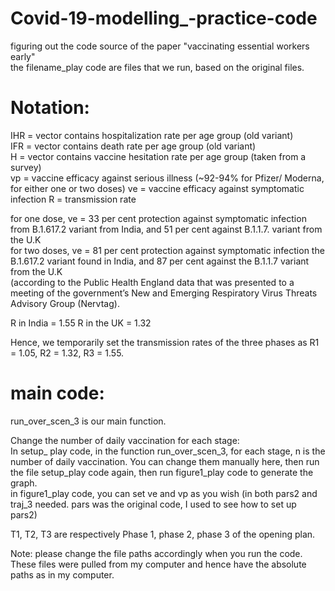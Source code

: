 # Covid-19-modelling_-practice-code
figuring out the code source of the paper "vaccinating essential workers early"  
the filename_play code are files that we run, based on the original files.  

# Notation:   
IHR = vector contains hospitalization rate per age group (old variant)  
IFR = vector contains death rate per age group (old variant)  
H   = vector contains vaccine hesitation rate per age group (taken from a survey)  
vp = vaccine efficacy against serious illness (~92-94% for Pfizer/ Moderna, for either one or two doses)
ve = vaccine efficacy against symptomatic infection 
R  = transmission rate

for one dose, ve = 33 per cent protection against symptomatic infection from B.1.617.2 variant from India, and 51 per cent against B.1.1.7. variant from the U.K  
for two doses, ve = 81 per cent protection against symptomatic infection the B.1.617.2 variant found in India, and 87 per cent against the B.1.1.7 variant from the U.K  
(according to the Public Health England data that was presented to a meeting of the government’s New and Emerging Respiratory Virus Threats Advisory Group (Nervtag). 

R in India = 1.55
R in the UK = 1.32

Hence, we temporarily set the transmission rates of the three phases as R1 = 1.05, R2 = 1.32, R3 = 1.55.  

# main code: 
run_over_scen_3 is our main function.   

Change the number of daily vaccination for each stage:  
In setup_ play code, in the function run_over_scen_3, for each stage, n is the number of daily vaccination. You can change them manually here, then run the file setup_play code again, then run figure1_play code to generate the graph.  
in figure1_play code, you can set ve and vp as you wish (in both pars2 and traj_3 needed. pars was the original code, I used to see how to set up pars2)  

T1, T2, T3 are respectively Phase 1, phase 2, phase 3 of the opening plan.    



Note: please change the file paths accordingly when you run the code. These files were pulled from my computer and hence have the absolute paths as in my computer.
